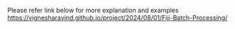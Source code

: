 Please refer link below for more explanation and examples
https://vignesharavind.github.io/project/2024/08/01/Fiji-Batch-Processing/
